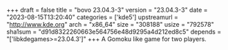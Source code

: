 +++
draft = false
title = "bovo 23.04.3-3"
version = "23.04.3-3"
date = "2023-08-15T13:20:40"
categories = ['kde5']
upstreamurl = "http://www.kde.org"
arch = "x86_64"
size = "308188"
usize = "792578"
sha1sum = "d91d8322260663e564756e48d9295a4d212ed8c5"
depends = "['libkdegames>=23.04.3']"
+++
A Gomoku like game for two players.